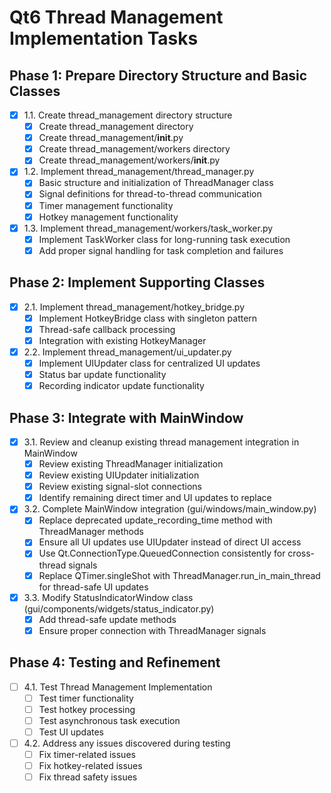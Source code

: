 # Qt6 Thread Management Implementation Tasks

## Phase 1: Prepare Directory Structure and Basic Classes
- [x] 1.1. Create thread_management directory structure
  - [x] Create thread_management directory
  - [x] Create thread_management/__init__.py
  - [x] Create thread_management/workers directory
  - [x] Create thread_management/workers/__init__.py

- [x] 1.2. Implement thread_management/thread_manager.py
  - [x] Basic structure and initialization of ThreadManager class
  - [x] Signal definitions for thread-to-thread communication
  - [x] Timer management functionality
  - [x] Hotkey management functionality

- [x] 1.3. Implement thread_management/workers/task_worker.py
  - [x] Implement TaskWorker class for long-running task execution
  - [x] Add proper signal handling for task completion and failures

## Phase 2: Implement Supporting Classes
- [x] 2.1. Implement thread_management/hotkey_bridge.py
  - [x] Implement HotkeyBridge class with singleton pattern
  - [x] Thread-safe callback processing
  - [x] Integration with existing HotkeyManager

- [x] 2.2. Implement thread_management/ui_updater.py
  - [x] Implement UIUpdater class for centralized UI updates
  - [x] Status bar update functionality
  - [x] Recording indicator update functionality

## Phase 3: Integrate with MainWindow
- [x] 3.1. Review and cleanup existing thread management integration in MainWindow
  - [x] Review existing ThreadManager initialization
  - [x] Review existing UIUpdater initialization
  - [x] Review existing signal-slot connections
  - [x] Identify remaining direct timer and UI updates to replace

- [x] 3.2. Complete MainWindow integration (gui/windows/main_window.py)
  - [x] Replace deprecated update_recording_time method with ThreadManager methods
  - [x] Ensure all UI updates use UIUpdater instead of direct UI access
  - [x] Use Qt.ConnectionType.QueuedConnection consistently for cross-thread signals
  - [x] Replace QTimer.singleShot with ThreadManager.run_in_main_thread for thread-safe UI updates

- [x] 3.3. Modify StatusIndicatorWindow class (gui/components/widgets/status_indicator.py)
  - [x] Add thread-safe update methods
  - [x] Ensure proper connection with ThreadManager signals

## Phase 4: Testing and Refinement
- [ ] 4.1. Test Thread Management Implementation
  - [ ] Test timer functionality
  - [ ] Test hotkey processing
  - [ ] Test asynchronous task execution
  - [ ] Test UI updates

- [ ] 4.2. Address any issues discovered during testing
  - [ ] Fix timer-related issues
  - [ ] Fix hotkey-related issues
  - [ ] Fix thread safety issues
